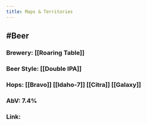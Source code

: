 ```yaml
---
title: Maps & Territories
---
```


## #Beer
### Brewery: [[Roaring Table]]

### Beer Style: [[Double IPA]]

### Hops: [[Bravo]] [[Idaho-7]] [[Citra]] [[Galaxy]]

### AbV: 7.4%

### Link: 
